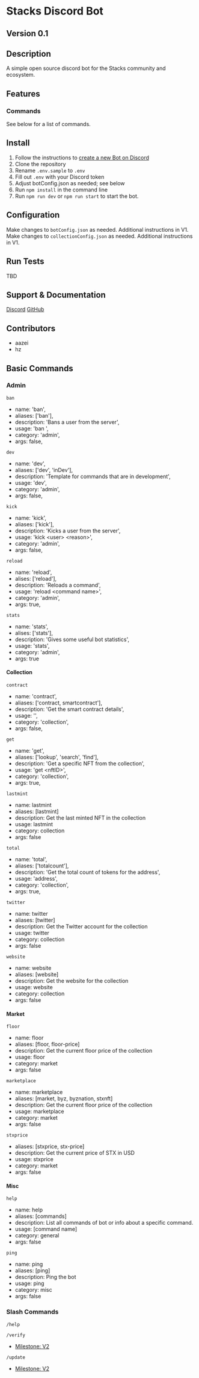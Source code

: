 # Stacks Discord Bot

## Version 0.1

## Description

A simple open source discord bot for the Stacks community and ecosystem.

## Features

### **Commands**

See below for a list of commands.

## Install

1. Follow the instructions to [create a new Bot on Discord](https://discordjs.guide/preparations/)
2. Clone the repository
3. Rename `.env.sample` to `.env`
4. Fill out `.env` with your Discord token
5. Adjust botConfig.json as needed; see below
6. Run `npm install` in the command line
7. Run `npm run dev` or `npm run start` to start the bot.

## Configuration

Make changes to `botConfig.json` as needed. Additional instructions in V1.
Make changes to `collectionConfig.json` as needed. Additional instructions in V1.

## Run Tests

TBD

## Support & Documentation

[Discord](https://discord.gg/5AznhfPyWN)
[GitHub](https://github.com/aazei-on-stx/stacks-discord-bot)

## Contributors

- aazei
- hz

## **Basic Commands**

### **Admin**

`ban`

- name: 'ban',
- aliases: ['ban'],
- description: 'Bans a user from the server',
- usage: 'ban <user> <reason>',
- category: 'admin',
- args: false,

`dev`

- name: 'dev',
- aliases: ['dev', 'inDev'],
- description: 'Template for commands that are in development',
- usage: 'dev',
- category: 'admin',
- args: false,

`kick`

- name: 'kick',
- aliases: ['kick'],
- description: 'Kicks a user from the server',
- usage: 'kick \<user> \<reason>',
- category: 'admin',
- args: false,

`reload`

- name: 'reload',
- alises: ['reload'],
- description: 'Reloads a command',
- usage: 'reload \<command name>',
- category: 'admin',
- args: true,

`stats`

- name: 'stats',
- alises: ['stats'],
- description: 'Gives some useful bot statistics',
- usage: 'stats',
- category: 'admin',
- args: true

#### **Collection**

`contract`

- name: 'contract',
- aliases: ['contract, smartcontract'],
- description: 'Get the smart contract details',
- usage: '',
- category: 'collection',
- args: false,

`get`

- name: 'get',
- aliases: ['lookup', 'search', 'find'],
- description: 'Get a specific NFT from the collection',
- usage: 'get \<nftID>',
- category: 'collection',
- args: true,

`lastmint`

- name: lastmint
- aliases: [lastmint]
- description: Get the last minted NFT in the collection
- usage: lastmint
- category: collection
- args: false

`total`

- name: 'total',
- aliases: ['totalcount'],
- description: 'Get the total count of tokens for the address',
- usage: 'address',
- category: 'collection',
- args: true,

`twitter`

- name: twitter
- aliases: [twitter]
- description: Get the Twitter account for the collection
- usage: twitter
- category: collection
- args: false

`website`

- name: website
- aliases: [website]
- description: Get the website for the collection
- usage: website
- category: collection
- args: false

#### **Market**

`floor`

- name: floor
- aliases: [floor, floor-price]
- description: Get the current floor price of the collection
- usage: floor
- category: market
- args: false

`marketplace`

- name: marketplace
- aliases: [market, byz, byznation, stxnft]
- description: Get the current floor price of the collection
- usage: marketplace
- category: market
- args: false

`stxprice`

- aliases: [stxprice, stx-price]
- description: Get the current price of STX in USD
- usage: stxprice
- category: market
- args: false

#### **Misc**

`help`

- name: help
- aliases: [commands]
- description: List all commands of bot or info about a specific command.
- usage: [command name]
- category: general
- args: false

`ping`

- name: ping
- aliases: [ping]
- description: Ping the bot
- usage: ping
- category: misc
- args: false

### **Slash Commands**

`/help`

`/verify`

- [Milestone: V2](https://github.com/aazei-on-stx/stacks-discord-bot/issues?q=is%3Aopen+is%3Aissue+milestone%3AV2)

`/update`

- [Milestone: V2](https://github.com/aazei-on-stx/stacks-discord-bot/issues?q=is%3Aopen+is%3Aissue+milestone%3AV2)
